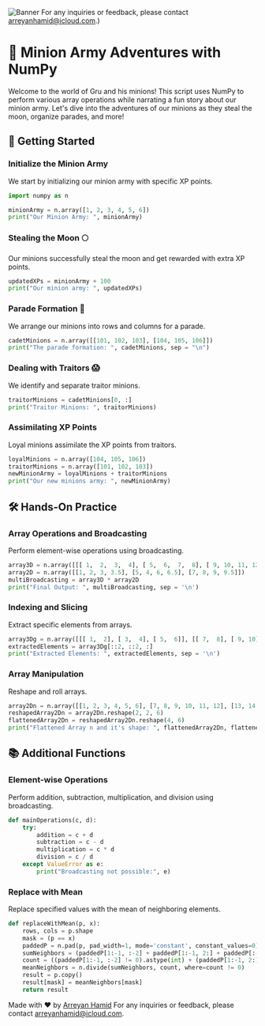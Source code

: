 ![Banner](https://qqeanlpfsgowrbzukhie.supabase.co/storage/v1/object/public/images/minionsNumpy.webp?t=2024-06-25T09%3A22%3A06.136Z)
For any inquiries or feedback, please contact [arreyanhamid@icloud.com](mailto:arreyanhamid@icloud.com).)
# 🥳 Minion Army Adventures with NumPy

Welcome to the world of Gru and his minions! This script uses NumPy to perform various array operations while narrating a fun story about our minion army. Let's dive into the adventures of our minions as they steal the moon, organize parades, and more!

## 🚀 Getting Started

### Initialize the Minion Army
We start by initializing our minion army with specific XP points.

```python
import numpy as n

minionArmy = n.array([1, 2, 3, 4, 5, 6])
print("Our Minion Army: ", minionArmy)
```

### Stealing the Moon 🌕
Our minions successfully steal the moon and get rewarded with extra XP points.

```python
updatedXPs = minionArmy + 100
print("Our minion army: ", updatedXPs)
```

### Parade Formation 🎉
We arrange our minions into rows and columns for a parade.

```python
cadetMinions = n.array([[101, 102, 103], [104, 105, 106]])
print("The parade formation: ", cadetMinions, sep = "\n")
```

### Dealing with Traitors 😱
We identify and separate traitor minions.

```python
traitorMinions = cadetMinions[0, :]
print("Traitor Minions: ", traitorMinions)
```

### Assimilating XP Points
Loyal minions assimilate the XP points from traitors.

```python
loyalMinions = n.array([104, 105, 106])
traitorMinions = n.array([101, 102, 103])
newMinionArmy = loyalMinions + traitorMinions 
print("Our new minions army: ", newMinionArmy)
```

## 🛠️ Hands-On Practice

### Array Operations and Broadcasting
Perform element-wise operations using broadcasting.

```python
array3D = n.array([[[ 1,  2,  3,  4], [ 5,  6,  7,  8], [ 9, 10, 11, 12]], [[13, 14, 15, 16], [17, 18, 19, 20], [21, 22, 23, 24]]])
array2D = n.array([[1, 2, 3, 3.5], [5, 4, 6, 6.5], [7, 8, 9, 9.5]])
multiBroadcasting = array3D * array2D
print("Final Output: ", multiBroadcasting, sep = '\n')
```

### Indexing and Slicing
Extract specific elements from arrays.

```python
array3Dg = n.array([[[ 1,  2], [ 3,  4], [ 5,  6]], [[ 7,  8], [ 9, 10], [11, 12]], [[13, 14], [15, 16], [17, 18]], [[19, 20], [21, 22], [23, 24]]])
extractedElements = array3Dg[::2, ::2, :]
print("Extracted Elements: ", extractedElements, sep = '\n')
```

### Array Manipulation
Reshape and roll arrays.

```python
array2Dn = n.array([[1, 2, 3, 4, 5, 6], [7, 8, 9, 10, 11, 12], [13, 14, 15, 16, 17, 18], [19, 20, 21, 22, 23, 24]])
reshapedArray2Dn = array2Dn.reshape(2, 2, 6)
flattenedArray2Dn = reshapedArray2Dn.reshape(4, 6)
print("Flattened Array n and it's shape: ", flattenedArray2Dn, flattenedArray2Dn.shape, sep = "\n")
```

## 📚 Additional Functions

### Element-wise Operations
Perform addition, subtraction, multiplication, and division using broadcasting.

```python
def mainOperations(c, d):
    try:
        addition = c + d
        subtraction = c - d
        multiplication = c * d
        division = c / d
    except ValueError as e:
        print("Broadcasting not possible:", e)
```

### Replace with Mean
Replace specified values with the mean of neighboring elements.

```python
def replaceWithMean(p, x):
    rows, cols = p.shape
    mask = (p == x)
    paddedP = n.pad(p, pad_width=1, mode='constant', constant_values=0)
    sumNeighbors = (paddedP[1:-1, :-2] + paddedP[1:-1, 2:] + paddedP[:-2, 1:-1] + paddedP[2:, 1:-1])
    count = ((paddedP[1:-1, :-2] != 0).astype(int) + (paddedP[1:-1, 2:] != 0).astype(int) + (paddedP[:-2, 1:-1] != 0).astype(int) + (paddedP[2:, 1:-1] != 0).astype(int))
    meanNeighbors = n.divide(sumNeighbors, count, where=count != 0)
    result = p.copy()
    result[mask] = meanNeighbors[mask]
    return result
```
Made with ❤️ by [Arreyan Hamid](https://github.com/GriffinBlackbirdd)
For any inquiries or feedback, please contact [arreyanhamid@icloud.com](mailto:arreyanhamid@icloud.com).

